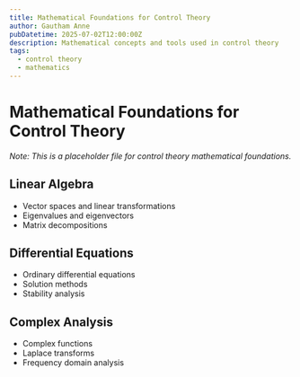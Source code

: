 ```yaml
---
title: Mathematical Foundations for Control Theory
author: Gautham Anne
pubDatetime: 2025-07-02T12:00:00Z
description: Mathematical concepts and tools used in control theory
tags:
  - control theory
  - mathematics
---
```


# Mathematical Foundations for Control Theory

_Note: This is a placeholder file for control theory mathematical foundations._

## Linear Algebra

- Vector spaces and linear transformations
- Eigenvalues and eigenvectors
- Matrix decompositions

## Differential Equations

- Ordinary differential equations
- Solution methods
- Stability analysis

## Complex Analysis

- Complex functions
- Laplace transforms
- Frequency domain analysis
